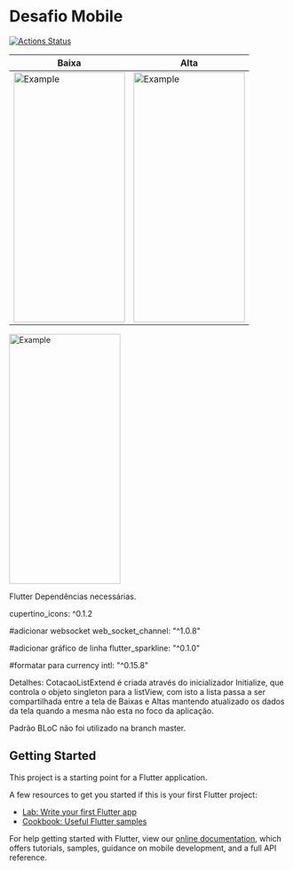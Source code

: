 # Desafio Mobile

[![Actions Status](https://github.com/dionisoliveira/toro_desafio/workflows/CI/badge.svg)](https://github.com/dionisoliveira/toro_desafio/actions)

<table>
  <thread>
    <th>Baixa </th>
  </thread>  
  <thread>
    <th>Alta</th>
  </thread>  
  <tbody>
<tr>
    <td><img src="https://user-images.githubusercontent.com/11008585/71060867-72c20780-2145-11ea-8609-51e16f2f4c5d.png"     alt="Example" width="200" height="450"></td>

   
<td><img src="https://user-images.githubusercontent.com/11008585/71061037-dea47000-2145-11ea-8f57-7c2ec170cff6.png" alt="Example" width="200" height="450"></td>
       </tr>
 </table>
 <img src="https://user-images.githubusercontent.com/11008585/71063668-f5e65c00-214b-11ea-9125-e29fe376d19a.gif" alt="Example" width="200" height="450">


Flutter 
  Dependências necessárias.
  
  cupertino_icons: ^0.1.2

  #adicionar websocket
  web_socket_channel: "^1.0.8"
  

  #adicionar gráfico de linha
  flutter_sparkline: "^0.1.0"
  
  #formatar para currency
  intl: "^0.15.8"

Detalhes:
CotacaoListExtend é criada através do inicializador Initialize, que controla o objeto singleton para a listView, com isto a lista passa a ser compartilhada entre a tela de Baixas e Altas mantendo atualizado os dados da tela quando a mesma não esta no foco da aplicação.

Padrão BLoC não foi utilizado na branch master.



## Getting Started

This project is a starting point for a Flutter application.

A few resources to get you started if this is your first Flutter project:

- [Lab: Write your first Flutter app](https://flutter.dev/docs/get-started/codelab)
- [Cookbook: Useful Flutter samples](https://flutter.dev/docs/cookbook)

For help getting started with Flutter, view our
[online documentation](https://flutter.dev/docs), which offers tutorials,
samples, guidance on mobile development, and a full API reference.
